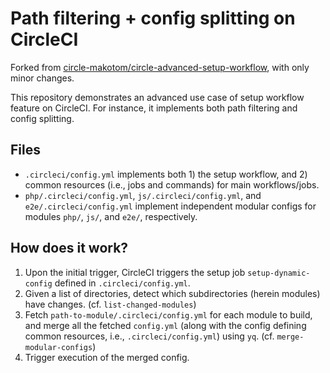 # Path filtering + config splitting on CircleCI

Forked from [circle-makotom/circle-advanced-setup-workflow](https://github.com/circle-makotom/circle-advanced-setup-workflow), with only minor changes.

This repository demonstrates an advanced use case of setup workflow feature on CircleCI. For instance, it implements both path filtering and config splitting.

## Files

* `.circleci/config.yml` implements both 1) the setup workflow, and 2) common resources (i.e., jobs and commands) for main workflows/jobs.
* `php/.circleci/config.yml`, `js/.circleci/config.yml`, and `e2e/.circleci/config.yml` implement independent modular configs for modules `php/`, `js/`, and `e2e/`, respectively.

## How does it work?

1.  Upon the initial trigger, CircleCI triggers the setup job `setup-dynamic-config` defined in `.circleci/config.yml`.
2.  Given a list of directories, detect which subdirectories (herein modules) have changes. (cf. `list-changed-modules`)
3.  Fetch `path-to-module/.circleci/config.yml` for each module to build, and merge all the fetched `config.yml` (along with the config defining common resources, i.e., `.circleci/config.yml`) using `yq`. (cf. `merge-modular-configs`)
4.  Trigger execution of the merged config.
